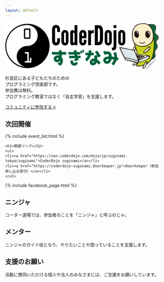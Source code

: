 ```yaml
---
layout: default
---
```

<style><!--
.jumbotron{
    background: url("/images/bg_natural_sougen.jpg");
    background-position: center center;
    background-size: cover;
}
//-->
</style>

<div class="jumbotron text-center">
  <img src="/images/logo_namisuke.png" alt="CoderDojo Suginami logo" />
  <p>
  杉並区にある子どもたちのための <br />
  プログラミング倶楽部です。<br />
  参加費は無料。<br />
  プログラミング教室ではなく「自主学習」を支援します。
  </p>
  <p><a class="btn btn-primary btn-lg" href="https://coderdojo-suginami.doorkeeper.jp/member/new" role="button">コミュニティに参加する &raquo;</a></p>
</div>

<div class="row">
  <div class="col-md-8">
    <h2>次回開催</h2>
	{% include event_list.html %}

    <h2>関連リンク</h2>
	<ul>
	<li><a href="https://zen.coderdojo.com/dojo/jp/suginami-tokyo/suginami">CoderDojo suginami</a></li>
	<li><a href="https://coderdojo-suginami.doorkeeper.jp">Doorkeeper（参加申し込み受付）</a></li>
	</ul>
  </div>

<div class="col-md-4">
{% include facebook_page.html %}
</div>

  <div class="col-md-4">
    <h2><span class="glyphicon glyphicon-user" />ニンジャ</h2>
	<p>コーダー道場では、参加者のことを「ニンジャ」と呼ぶのじゃ。<a href="/ninjas/"><span class="glyphicon glyphicon-share-alt" /></a></p>
  </div>
  <div class="col-md-4">
    <h2><span class="glyphicon glyphicon-eye-open" />メンター</h2>
	<p>ニンジャのガイド役となり、やりたいことや困っていることを支援します。<a href="/mentors/"><span class="glyphicon glyphicon-share-alt" /></a></p>
  </div>
  <div class="col-md-4">
    <h2><span class="glyphicon glyphicon-heart-empty" />支援のお願い</h2>
	<p>活動に賛同いただける個人や法人のみなさまには、ご支援をお願いしています。<a href="/sponsorship/"><span class="glyphicon glyphicon-share-alt" /></a></p>
  </div>

</div> <!-- /div.row -->
